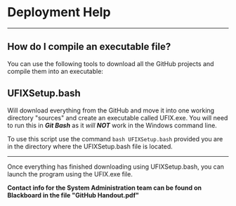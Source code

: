 # Deployment Help

***

## How do I compile an executable file?
You can use the following tools to download all the GitHub projects and compile them into an executable:

## UFIXSetup.bash
Will download everything from the GitHub and move it into one working directory "sources" and create an executable called UFIX.exe. You will need to run this in ***Git Bash*** as it *will **NOT*** work in the Windows command line.

To use this script use the command `bash UFIXSetup.bash` provided you are in the directory where the UFIXSetup.bash file is located.

***
Once everything has finished downloading using UFIXSetup.bash, you can launch the program using the UFIX.exe file.

**Contact info for the System Administration team can be found on Blackboard in the file "GitHub Handout.pdf"**

